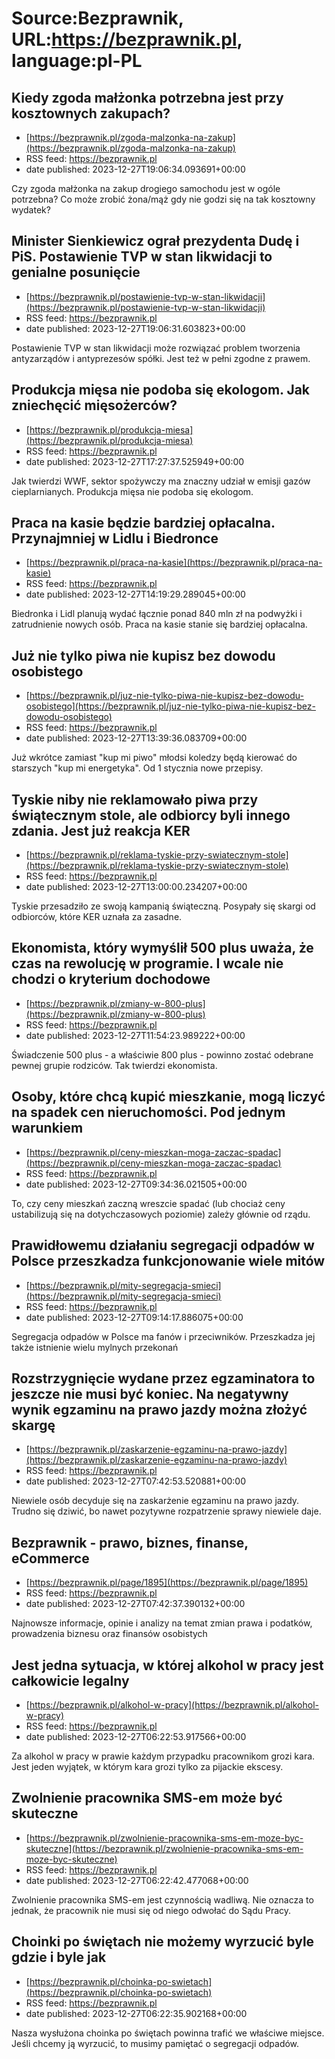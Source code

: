 # Source:Bezprawnik, URL:https://bezprawnik.pl, language:pl-PL

## Kiedy zgoda małżonka potrzebna jest przy kosztownych zakupach?
 - [https://bezprawnik.pl/zgoda-malzonka-na-zakup](https://bezprawnik.pl/zgoda-malzonka-na-zakup)
 - RSS feed: https://bezprawnik.pl
 - date published: 2023-12-27T19:06:34.093691+00:00

Czy zgoda małżonka na zakup drogiego samochodu jest w ogóle potrzebna? Co może zrobić żona/mąż gdy nie godzi się na tak kosztowny wydatek?

## Minister Sienkiewicz ograł prezydenta Dudę i PiS. Postawienie TVP w stan likwidacji to genialne posunięcie
 - [https://bezprawnik.pl/postawienie-tvp-w-stan-likwidacji](https://bezprawnik.pl/postawienie-tvp-w-stan-likwidacji)
 - RSS feed: https://bezprawnik.pl
 - date published: 2023-12-27T19:06:31.603823+00:00

Postawienie TVP w stan likwidacji może rozwiązać problem tworzenia antyzarządów i antyprezesów spółki. Jest też w pełni zgodne z prawem.

## Produkcja mięsa nie podoba się ekologom. Jak zniechęcić mięsożerców?
 - [https://bezprawnik.pl/produkcja-miesa](https://bezprawnik.pl/produkcja-miesa)
 - RSS feed: https://bezprawnik.pl
 - date published: 2023-12-27T17:27:37.525949+00:00

Jak twierdzi WWF, sektor spożywczy ma znaczny udział w emisji gazów cieplarnianych. Produkcja mięsa nie podoba się ekologom.

## Praca na kasie będzie bardziej opłacalna. Przynajmniej w Lidlu i Biedronce
 - [https://bezprawnik.pl/praca-na-kasie](https://bezprawnik.pl/praca-na-kasie)
 - RSS feed: https://bezprawnik.pl
 - date published: 2023-12-27T14:19:29.289045+00:00

Biedronka i Lidl planują wydać łącznie ponad 840 mln zł na podwyżki i zatrudnienie nowych osób. Praca na kasie stanie się bardziej opłacalna.

## Już nie tylko piwa nie kupisz bez dowodu osobistego
 - [https://bezprawnik.pl/juz-nie-tylko-piwa-nie-kupisz-bez-dowodu-osobistego](https://bezprawnik.pl/juz-nie-tylko-piwa-nie-kupisz-bez-dowodu-osobistego)
 - RSS feed: https://bezprawnik.pl
 - date published: 2023-12-27T13:39:36.083709+00:00

Już wkrótce zamiast "kup mi piwo" młodsi koledzy będą kierować do starszych "kup mi energetyka". Od 1 stycznia nowe przepisy.

## Tyskie niby nie reklamowało piwa przy świątecznym stole, ale odbiorcy byli innego zdania. Jest już reakcja KER
 - [https://bezprawnik.pl/reklama-tyskie-przy-swiatecznym-stole](https://bezprawnik.pl/reklama-tyskie-przy-swiatecznym-stole)
 - RSS feed: https://bezprawnik.pl
 - date published: 2023-12-27T13:00:00.234207+00:00

Tyskie przesadziło ze swoją kampanią świąteczną. Posypały się skargi od odbiorców, które KER uznała za zasadne.

## Ekonomista, który wymyślił 500 plus uważa, że czas na rewolucję w programie. I wcale nie chodzi o kryterium dochodowe
 - [https://bezprawnik.pl/zmiany-w-800-plus](https://bezprawnik.pl/zmiany-w-800-plus)
 - RSS feed: https://bezprawnik.pl
 - date published: 2023-12-27T11:54:23.989222+00:00

Świadczenie 500 plus - a właściwie 800 plus - powinno zostać odebrane pewnej grupie rodziców. Tak twierdzi ekonomista.

## Osoby, które chcą kupić mieszkanie, mogą liczyć na spadek cen nieruchomości. Pod jednym warunkiem
 - [https://bezprawnik.pl/ceny-mieszkan-moga-zaczac-spadac](https://bezprawnik.pl/ceny-mieszkan-moga-zaczac-spadac)
 - RSS feed: https://bezprawnik.pl
 - date published: 2023-12-27T09:34:36.021505+00:00

To, czy ceny mieszkań zaczną wreszcie spadać (lub chociaż ceny ustabilizują się na dotychczasowych poziomie) zależy głównie od rządu.

## Prawidłowemu działaniu segregacji odpadów w Polsce przeszkadza funkcjonowanie wiele mitów
 - [https://bezprawnik.pl/mity-segregacja-smieci](https://bezprawnik.pl/mity-segregacja-smieci)
 - RSS feed: https://bezprawnik.pl
 - date published: 2023-12-27T09:14:17.886075+00:00

Segregacja odpadów w Polsce ma fanów i przeciwników. Przeszkadza jej także istnienie wielu mylnych przekonań

## Rozstrzygnięcie wydane przez egzaminatora to jeszcze nie musi być koniec. Na negatywny wynik egzaminu na prawo jazdy można złożyć skargę
 - [https://bezprawnik.pl/zaskarzenie-egzaminu-na-prawo-jazdy](https://bezprawnik.pl/zaskarzenie-egzaminu-na-prawo-jazdy)
 - RSS feed: https://bezprawnik.pl
 - date published: 2023-12-27T07:42:53.520881+00:00

Niewiele osób decyduje się na zaskarżenie egzaminu na prawo jazdy. Trudno się dziwić, bo nawet pozytywne rozpatrzenie sprawy niewiele daje.

## Bezprawnik - prawo, biznes, finanse, eCommerce
 - [https://bezprawnik.pl/page/1895](https://bezprawnik.pl/page/1895)
 - RSS feed: https://bezprawnik.pl
 - date published: 2023-12-27T07:42:37.390132+00:00

Najnowsze informacje, opinie i analizy na temat zmian prawa i podatków, prowadzenia biznesu oraz finansów osobistych

## Jest jedna sytuacja, w której alkohol w pracy jest całkowicie legalny
 - [https://bezprawnik.pl/alkohol-w-pracy](https://bezprawnik.pl/alkohol-w-pracy)
 - RSS feed: https://bezprawnik.pl
 - date published: 2023-12-27T06:22:53.917566+00:00

Za alkohol w pracy w prawie każdym przypadku pracownikom grozi kara. Jest jeden wyjątek, w którym kara grozi tylko za pijackie ekscesy.

## Zwolnienie pracownika SMS-em może być skuteczne
 - [https://bezprawnik.pl/zwolnienie-pracownika-sms-em-moze-byc-skuteczne](https://bezprawnik.pl/zwolnienie-pracownika-sms-em-moze-byc-skuteczne)
 - RSS feed: https://bezprawnik.pl
 - date published: 2023-12-27T06:22:42.477068+00:00

Zwolnienie pracownika SMS-em jest czynnością wadliwą. Nie oznacza to jednak, że pracownik nie musi się od niego odwołać do Sądu Pracy.

## Choinki po świętach nie możemy wyrzucić byle gdzie i byle jak
 - [https://bezprawnik.pl/choinka-po-swietach](https://bezprawnik.pl/choinka-po-swietach)
 - RSS feed: https://bezprawnik.pl
 - date published: 2023-12-27T06:22:35.902168+00:00

Nasza wysłużona choinka po świętach powinna trafić we właściwe miejsce. Jeśli chcemy ją wyrzucić, to musimy pamiętać o segregacji odpadów.

